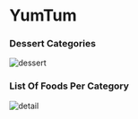 # YumTum

### Dessert Categories
![dessert](https://user-images.githubusercontent.com/77139888/218237355-859aa493-835d-4b17-a598-eccf8771db15.png)

### List Of Foods Per Category
![detail](https://user-images.githubusercontent.com/77139888/218237364-db851cb1-0b05-41eb-9042-cc4bd8d33a3b.png)

